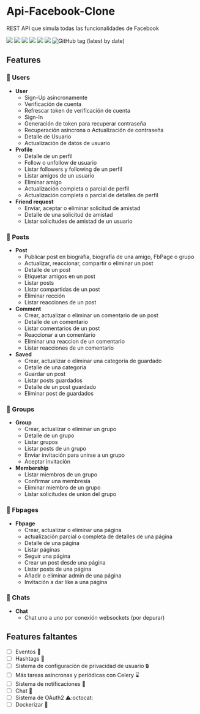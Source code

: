 # Api-Facebook-Clone
REST API que simula todas las funcionalidades de Facebook

![](https://img.shields.io/badge/python-v3.9-blue)
![](https://img.shields.io/badge/django-v3.2.5-blue)
![](https://img.shields.io/badge/djangorestframework-v3.12.4-blue)
![](https://img.shields.io/badge/psycopg2-v2.9.1-blue)
![](https://img.shields.io/badge/celery-v5.1.2-blue)
![](https://img.shields.io/badge/channels-v3.0.4-blue)
![GitHub tag (latest by date)](https://img.shields.io/github/v/tag/Julian-Bio0404/Api-Facebook-Clone)

## Features
### :bust_in_silhouette: Users 
  + **User** 
    + Sign-Up asincronamente
    + Verificación de cuenta
    + Refrescar token de verificación de cuenta
    + Sign-In
    + Generación de token para recuperar contraseña
    + Recuperación asincrona o Actualización de contraseña
    + Detalle de Usuario
    + Actualización de datos de usuario
  + **Profile**
    + Detalle de un perfil
    + Follow o unfollow de usuario
    + Listar followers y following de un perfil
    + Listar amigos de un usuario
    + Eliminar amigo
    + Actualización completa o parcial de perfil
    + Actualización completa o parcial de detalles de perfil
  + **Friend request**
    + Enviar, aceptar o eliminar solicitud de amistad
    + Detalle de una solicitud de amistad
    + Listar solicitudes de amistad de un usuario
    
### :newspaper: Posts
  + **Post**
    + Publicar post en biografía, biografía de una amigo, FbPage o grupo
    + Actualizar, reaccionar, compartir o eliminar un post
    + Detalle de un post
    + Etiquetar amigos en un post
    + Listar posts
    + Listar compartidas de un post
    + Eliminar rección
    + Listar reacciones de un post
 + **Comment**
    + Crear, actualizar o eliminar un comentario de un post
    + Detalle de un comentario
    + Listar comentarios de un post
    + Reaccionar a un comentario
    + Eliminar una reaccion de un comentario
    + Listar reacciones de un comentario
 + **Saved**
    + Crear, actualizar o eliminar una categoria de guardado
    + Detalle de una categoria
    + Guardar un post
    + Listar posts guardados
    + Detalle de un post guardado
    + Eliminar post de guardados

### :busts_in_silhouette: Groups
  + **Group**
    + Crear, actualizar o eliminar un grupo
    + Detalle de un grupo
    + Listar grupos
    + Listar posts de un grupo
    + Enviar invitación para unirse a un grupo
    + Aceptar invitación 
  + **Membership**
    + Listar miembros de un grupo
    + Confirmar una membresía
    + Eliminar miembro de un grupo
    + Listar solicitudes de union del grupo
    
### :green_book: Fbpages
  + **Fbpage**
    + Crear, actualizar o eliminar una página
    + actualización parcial o completa de detalles de una página
    + Detalle de una página
    + Listar páginas
    + Seguir una página
    + Crear un post desde una página
    + Listar posts de una página
    + Añadir o eliminar admin de una página
    + Invitación a dar like a una página

### :speech_balloon: Chats
  + **Chat**
    + Chat uno a uno por conexión websockets (por depurar)
  
## Features faltantes
  - [ ] Eventos :date:
  - [ ] Hashtags :pushpin:
  - [ ] Sistema de configuración de privacidad de usuario :lock:
  - [ ] Más tareas asíncronas y periódicas con Celery :hourglass:
  - [ ] Sistema de notificaciones :bell:
  - [ ] Chat :speech_balloon:
  - [ ] Sistema de OAuth2 :warning::octocat:
  - [ ] Dockerizar :whale: